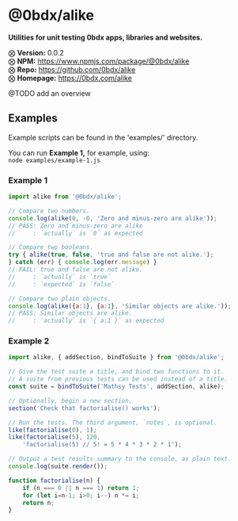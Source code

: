 # @0bdx/alike

__Utilities for unit testing 0bdx apps, libraries and websites.__

⨂ __Version:__ 0.0.2  
⨂ __NPM:__ <https://www.npmjs.com/package/@0bdx/alike>  
⨂ __Repo:__ <https://github.com/0bdx/alike>  
⨂ __Homepage:__ <https://0bdx.com/alike>

@TODO add an overview

## Examples

Example scripts can be found in the 'examples/' directory.

You can run __Example 1,__ for example, using:  
`node examples/example-1.js`

### Example 1

```js
import alike from '@0bdx/alike';

// Compare two numbers.
console.log(alike(0, -0, 'Zero and minus-zero are alike'));
// PASS: Zero and minus-zero are alike
//     : `actually` is `0` as expected

// Compare two booleans.
try { alike(true, false, 'true and false are not alike.');
} catch (err) { console.log(err.message) }
// FAIL: true and false are not alike.
//     : `actually` is `true`
//     : `expected` is `false`

// Compare two plain objects.
console.log(alike({a:1}, {a:1}, 'Similar objects are alike.'));
// PASS: Similar objects are alike.
//     : `actually` is `{ a:1 }` as expected
```

### Example 2

```js
import alike, { addSection, bindToSuite } from '@0bdx/alike';

// Give the test suite a title, and bind two functions to it.
// A suite from previous tests can be used instead of a title.
const suite = bindToSuite('Mathsy Tests', addSection, alike);

// Optionally, begin a new section.
section('Check that factorialise() works');

// Run the tests. The third argument, `notes`, is optional.
like(factorialise(0), 1);
like(factorialise(5), 120,
    'factorialise(5) // 5! = 5 * 4 * 3 * 2 * 1');

// Output a test results summary to the console, as plain text.
console.log(suite.render());

function factorialise(n) {
    if (n === 0 || n === 1) return 1;
    for (let i=n-1; i>0; i--) n *= i;
    return n;
}
```
